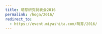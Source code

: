 ```yaml
---
title: 萌芽研究発表会2016
permalink: /hoga/2016/
redirect_to:
  - https://event.miyashita.com/萌芽/2016/
---
```


